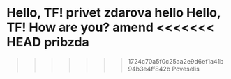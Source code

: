 Hello, TF!
privet
zdarova
hello
Hello, TF! How are you?
amend
<<<<<<< HEAD
pribzda
=======
>>>>>>> 1724c70a5f0c25aa2e9d6ef1a41b94b3e4ff842b
Poveselis
